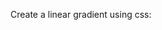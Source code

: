 Create a linear gradient using css:
<style>
  div {
    border-radius: 20px;
    width: 70%;
    height: 400px;
    margin: 50px auto;
background:linear-gradient(35deg,#CCFFFF,#FFCCCC);
  }

</style>


